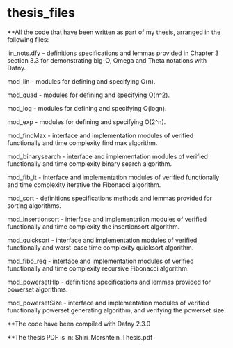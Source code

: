 # thesis_files
**All the code that have been written as part of my thesis, arranged in the following  files:

lin_nots.dfy  - definitions specifications and lemmas provided in Chapter 3 section 3.3 for demonstrating big-O, Omega and Theta notations with Dafny.

mod_lin - modules for defining and specifying O(n).

mod_quad - modules for defining and specifying O(n^2).

mod_log - modules for defining and specifying O(logn).

mod_exp - modules for defining and specifying O(2^n).

mod_findMax - interface and implementation modules of verified functionally and time complexity find max algorithm.

mod_binarysearch - interface and implementation modules of verified functionally and time complexity binary search algorithm.

mod_fib_it - interface and implementation modules of verified functionally and time complexity iterative the Fibonacci algorithm.

mod_sort - definitions specifications methods and lemmas provided for sorting algorithms.

mod_insertionsort - interface and implementation modules of verified functionally and time complexity the insertionsort algorithm.

mod_quicksort - interface and implementation modules of verified functionally and worst-case time complexity quicksort algorithm.

mod_fibo_req - interface and implementation modules of verified functionally and time complexity recursive Fibonacci algorithm.

mod_powersetHlp - definitions specifications and lemmas provided for powerset algorithms.

mod_powersetSize - interface and implementation modules of verified functionally powerset generating algorithm, and verifying the powerset size.

**The code have been compiled with Dafny 2.3.0

**The thesis PDF is in:
Shiri_Morshtein_Thesis.pdf
